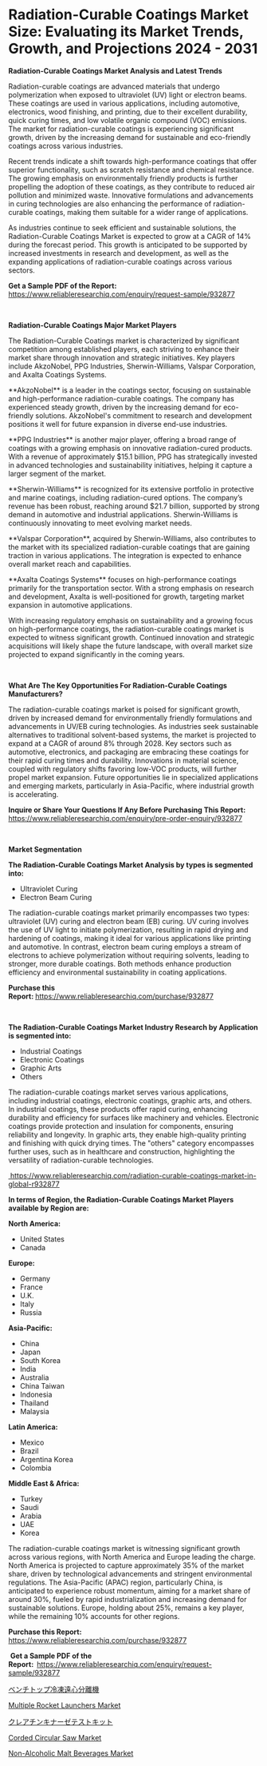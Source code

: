 <p><h1>Radiation-Curable Coatings Market Size: Evaluating its Market Trends, Growth, and Projections 2024 - 2031</h1></p><p><strong>Radiation-Curable Coatings Market Analysis and Latest Trends</strong></p>
<p><p>Radiation-curable coatings are advanced materials that undergo polymerization when exposed to ultraviolet (UV) light or electron beams. These coatings are used in various applications, including automotive, electronics, wood finishing, and printing, due to their excellent durability, quick curing times, and low volatile organic compound (VOC) emissions. The market for radiation-curable coatings is experiencing significant growth, driven by the increasing demand for sustainable and eco-friendly coatings across various industries.</p><p>Recent trends indicate a shift towards high-performance coatings that offer superior functionality, such as scratch resistance and chemical resistance. The growing emphasis on environmentally friendly products is further propelling the adoption of these coatings, as they contribute to reduced air pollution and minimized waste. Innovative formulations and advancements in curing technologies are also enhancing the performance of radiation-curable coatings, making them suitable for a wider range of applications.</p><p>As industries continue to seek efficient and sustainable solutions, the Radiation-Curable Coatings Market is expected to grow at a CAGR of 14% during the forecast period. This growth is anticipated to be supported by increased investments in research and development, as well as the expanding applications of radiation-curable coatings across various sectors.</p></p>
<p><strong>Get a Sample PDF of the Report:&nbsp;</strong> <a href="https://www.reliableresearchiq.com/enquiry/request-sample/932877">https://www.reliableresearchiq.com/enquiry/request-sample/932877</a></p>
<p>&nbsp;</p>
<p><strong>Radiation-Curable Coatings Major Market Players</strong></p>
<p><p>The Radiation-Curable Coatings market is characterized by significant competition among established players, each striving to enhance their market share through innovation and strategic initiatives. Key players include AkzoNobel, PPG Industries, Sherwin-Williams, Valspar Corporation, and Axalta Coatings Systems.</p><p>**AkzoNobel** is a leader in the coatings sector, focusing on sustainable and high-performance radiation-curable coatings. The company has experienced steady growth, driven by the increasing demand for eco-friendly solutions. AkzoNobel's commitment to research and development positions it well for future expansion in diverse end-use industries.</p><p>**PPG Industries** is another major player, offering a broad range of coatings with a growing emphasis on innovative radiation-cured products. With a revenue of approximately $15.1 billion, PPG has strategically invested in advanced technologies and sustainability initiatives, helping it capture a larger segment of the market.</p><p>**Sherwin-Williams** is recognized for its extensive portfolio in protective and marine coatings, including radiation-cured options. The company’s revenue has been robust, reaching around $21.7 billion, supported by strong demand in automotive and industrial applications. Sherwin-Williams is continuously innovating to meet evolving market needs.</p><p>**Valspar Corporation**, acquired by Sherwin-Williams, also contributes to the market with its specialized radiation-curable coatings that are gaining traction in various applications. The integration is expected to enhance overall market reach and capabilities.</p><p>**Axalta Coatings Systems** focuses on high-performance coatings primarily for the transportation sector. With a strong emphasis on research and development, Axalta is well-positioned for growth, targeting market expansion in automotive applications.</p><p>With increasing regulatory emphasis on sustainability and a growing focus on high-performance coatings, the radiation-curable coatings market is expected to witness significant growth. Continued innovation and strategic acquisitions will likely shape the future landscape, with overall market size projected to expand significantly in the coming years.</p></p>
<p>&nbsp;</p>
<p><strong>What Are The Key Opportunities For Radiation-Curable Coatings Manufacturers?</strong></p>
<p><p>The radiation-curable coatings market is poised for significant growth, driven by increased demand for environmentally friendly formulations and advancements in UV/EB curing technologies. As industries seek sustainable alternatives to traditional solvent-based systems, the market is projected to expand at a CAGR of around 8% through 2028. Key sectors such as automotive, electronics, and packaging are embracing these coatings for their rapid curing times and durability. Innovations in material science, coupled with regulatory shifts favoring low-VOC products, will further propel market expansion. Future opportunities lie in specialized applications and emerging markets, particularly in Asia-Pacific, where industrial growth is accelerating.</p></p>
<p><strong>Inquire or Share Your Questions If Any Before Purchasing This Report:</strong> <a href="https://www.reliableresearchiq.com/enquiry/pre-order-enquiry/932877">https://www.reliableresearchiq.com/enquiry/pre-order-enquiry/932877</a></p>
<p>&nbsp;</p>
<p><strong>Market Segmentation</strong></p>
<p><strong>The Radiation-Curable Coatings Market Analysis by types is segmented into:</strong></p>
<p><ul><li>Ultraviolet Curing</li><li>Electron Beam Curing</li></ul></p>
<p><p>The radiation-curable coatings market primarily encompasses two types: ultraviolet (UV) curing and electron beam (EB) curing. UV curing involves the use of UV light to initiate polymerization, resulting in rapid drying and hardening of coatings, making it ideal for various applications like printing and automotive. In contrast, electron beam curing employs a stream of electrons to achieve polymerization without requiring solvents, leading to stronger, more durable coatings. Both methods enhance production efficiency and environmental sustainability in coating applications.</p></p>
<p><strong>Purchase this Report:&nbsp;</strong><a href="https://www.reliableresearchiq.com/purchase/932877">https://www.reliableresearchiq.com/purchase/932877</a></p>
<p>&nbsp;</p>
<p><strong>The Radiation-Curable Coatings Market Industry Research by Application is segmented into:</strong></p>
<p><ul><li>Industrial Coatings</li><li>Electronic Coatings</li><li>Graphic Arts</li><li>Others</li></ul></p>
<p><p>The radiation-curable coatings market serves various applications, including industrial coatings, electronic coatings, graphic arts, and others. In industrial coatings, these products offer rapid curing, enhancing durability and efficiency for surfaces like machinery and vehicles. Electronic coatings provide protection and insulation for components, ensuring reliability and longevity. In graphic arts, they enable high-quality printing and finishing with quick drying times. The "others" category encompasses further uses, such as in healthcare and construction, highlighting the versatility of radiation-curable technologies.</p></p>
<p><a href="https://www.reliableresearchiq.com/radiation-curable-coatings-market-in-global-r932877">&nbsp;https://www.reliableresearchiq.com/radiation-curable-coatings-market-in-global-r932877</a></p>
<p><strong>In terms of Region, the Radiation-Curable Coatings Market Players available by Region are:</strong></p>
<p>
    <p> <strong> North America: </strong>
        <ul>
            <li>United States</li>
            <li>Canada</li>
        </ul>
        </p> 
    <p> <strong> Europe: </strong>
        <ul>
            <li>Germany</li>
            <li>France</li>
            <li>U.K.</li>
            <li>Italy</li>
            <li>Russia</li>
        </ul>
        </p> 
    <p> <strong> Asia-Pacific: </strong>
        <ul>
            <li>China</li>
            <li>Japan</li>
            <li>South Korea</li>
            <li>India</li>
            <li>Australia</li>
            <li>China Taiwan</li>
            <li>Indonesia</li>
            <li>Thailand</li>
            <li>Malaysia</li>
        </ul>
        </p> 
    <p> <strong> Latin America: </strong>
        <ul>
            <li>Mexico</li>
            <li>Brazil</li>
            <li>Argentina Korea</li>
            <li>Colombia</li>
        </ul>
        </p> 
    <p> <strong> Middle East & Africa: </strong>
        <ul>
            <li>Turkey</li>
            <li>Saudi</li>
            <li>Arabia</li>
            <li>UAE</li>
            <li>Korea</li>
        </ul>
    </p>
    </p>
<p><p>The radiation-curable coatings market is witnessing significant growth across various regions, with North America and Europe leading the charge. North America is projected to capture approximately 35% of the market share, driven by technological advancements and stringent environmental regulations. The Asia-Pacific (APAC) region, particularly China, is anticipated to experience robust momentum, aiming for a market share of around 30%, fueled by rapid industrialization and increasing demand for sustainable solutions. Europe, holding about 25%, remains a key player, while the remaining 10% accounts for other regions.</p></p>
<p><strong>Purchase this Report: </strong><a href="https://www.reliableresearchiq.com/purchase/932877">https://www.reliableresearchiq.com/purchase/932877</a></p>
<p>&nbsp;<strong>Get a Sample PDF of the Report:&nbsp;&nbsp;</strong><a href="https://www.reliableresearchiq.com/enquiry/request-sample/932877">https://www.reliableresearchiq.com/enquiry/request-sample/932877</a></p>
<p><strong></strong></p>
<p><p><a href="https://medium.com/@olyy49keyt/benchtop-refrigerated-centrifuge-market-%E3%81%AF-%E3%82%B3%E3%82%B9%E3%83%88%E7%AE%A1%E7%90%86%E3%81%A8%E5%8A%B9%E7%8E%87%E5%90%91%E4%B8%8A%E3%82%92%E5%84%AA%E5%85%88%E3%81%97%E3%81%BE%E3%81%99-%E3%81%95%E3%82%89%E3%81%AB-%E5%A0%B1%E5%91%8A%E6%9B%B8%E3%81%AF%E5%B8%82%E5%A0%B4%E3%81%AE%E9%9C%80%E8%A6%81%E9%9D%A2%E3%81%A8%E4%BE%9B%E7%B5%A6%E9%9D%A2%E3%81%AE%E4%B8%A1%E6%96%B9%E3%82%92%E3%82%AB%E3%83%90%E3%83%BC%E3%81%97%E3%81%A6%E3%81%84%E3%81%BE%E3%81%99-5593e0f96b3d">ベンチトップ冷凍遠心分離機</a></p><p><a href="https://medium.com/@stephaniewynterk145/the-global-market-overview-of-the-multiple-rocket-launchers-market-provides-a-unique-perspective-25f09ea62c6c">Multiple Rocket Launchers Market</a></p><p><a href="https://medium.com/@olyy49keyt/%E3%82%AF%E3%83%AC%E3%82%A2%E3%83%81%E3%83%B3%E3%82%AD%E3%83%8A%E3%83%BC%E3%82%BC%E6%A4%9C%E6%9F%BB%E3%82%AD%E3%83%83%E3%83%88%E5%B8%82%E5%A0%B4-2024-2031-%E6%A5%AD%E7%95%8C%E3%81%AE%E6%B4%9E%E5%AF%9F%E3%81%A8%E6%8A%95%E8%B3%87%E6%A9%9F%E4%BC%9A-a45014e3e1d0">クレアチンキナーゼテストキット</a></p><p><a href="https://medium.com/@stephaniewynterk145/the-corded-circular-saw-market-decisions-are-mostly-driven-by-resource-optimization-and-294de77e475f">Corded Circular Saw Market</a></p><p><a href="https://www.linkedin.com/pulse/what-growth-drivers-non-alcoholic-malt-beverages-market-fvwbc?trackingId=SQ7wjGHIRVeaHb6ueyrN9Q%3D%3D">Non-Alcoholic Malt Beverages Market</a></p></p>